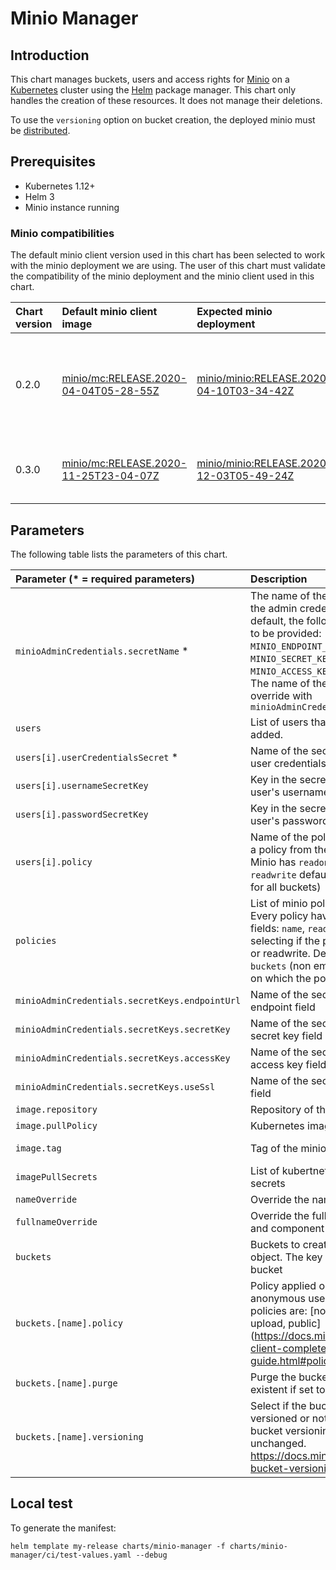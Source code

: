 # Minio Manager

## Introduction

This chart manages buckets, users and access rights for [Minio](https://min.io/) on a [Kubernetes](http://kubernetes.io) cluster using the [Helm](https://helm.sh) package manager.
This chart only handles the creation of these resources. It does not manage their deletions.

To use the `versioning` option on bucket creation, the deployed minio must be [distributed](https://docs.min.io/docs/distributed-minio-quickstart-guide.html).

## Prerequisites

- Kubernetes 1.12+
- Helm 3
- Minio instance running

### Minio compatibilities

The default minio client version used in this chart has been selected to work with the minio deployment we are using.
The user of this chart must validate the compatibility of the minio deployment and the minio client used in this chart.

| Chart version  | Default minio client image                                                                                    | Expected minio deployment                                                                                          | Chart features |
|:---------------|:--------------------------------------------------------------------------------------------------------------|:-------------------------------------------------------------------------------------------------------------------|---------------|
|0.2.0           |[minio/mc:RELEASE.2020-04-04T05-28-55Z](https://github.com/minio/mc/releases/tag/RELEASE.2020-04-04T05-28-55Z) |[minio/minio:RELEASE.2020-04-10T03-34-42Z](https://github.com/minio/minio/releases/tag/RELEASE.2020-04-10T03-34-42Z)| Users and policies management. Creation of buckets with policy and purge options.|
|0.3.0           |[minio/mc:RELEASE.2020-11-25T23-04-07Z](https://github.com/minio/mc/releases/tag/RELEASE.2020-11-25T23-04-07Z) |[minio/minio:RELEASE.2020-12-03T05-49-24Z](https://github.com/minio/minio/releases/tag/RELEASE.2020-12-03T05-49-24Z)| Add versioning option to bucket creation |

## Parameters

The following table lists the parameters of this chart.

| Parameter (* = required parameters)             | Description                                                                | default                    |
|:------------------------------------------------|:---------------------------------------------------------------------------|:---------------------------|
|`minioAdminCredentials.secretName` *             | The name of the secret containing the admin credentials. By the default, the following fields need to be provided: `MINIO_ENDPOINT_URL`, `MINIO_SECRET_KEY`, `MINIO_ACCESS_KEY`, `MINIO_USE_SSL`. The name of the field can be override with `minioAdminCredentials.secretKeys`||
|`users`                                          | List of users that need to be added.                                       |[]                         |
|`users[i].userCredentialsSecret` *               | Name of the secret containing the user credentials                         |                            |
|`users[i].usernameSecretKey`                     | Key in the secret containing the user's username                           |username                    |
|`users[i].passwordSecretKey`                     | Key in the secret containing the user's password                           |password                    |
|`users[i].policy`                                | Name of the policy to use. Can be a policy from the created one. Minio has `readonly`, `writeonly` and `readwrite` default policies applied for all buckets) |readonly |
|`policies`                                       | List of minio policies to create. Every policy have the following fields: `name`, `readOnly` (boolean selecting if the policy is read only or readwrite. Default to `true`), `buckets` (non empty list of buckets on which the policy apply). ||
|`minioAdminCredentials.secretKeys.endpointUrl`   | Name of the secret key for the endpoint field                              |MINIO_ENDPOINT_URL          |
|`minioAdminCredentials.secretKeys.secretKey`     | Name of the secret key for admin secret key field                          |MINIO_SECRET_KEY            |
|`minioAdminCredentials.secretKeys.accessKey`     | Name of the secret key for admin access key field                          |MINIO_ACCESS_KEY            |
|`minioAdminCredentials.secretKeys.useSsl`        | Name of the secret key for use ssl field                                   |MINIO_USE_SSL               |
|`image.repository`                               | Repository of the minio image                                              |minio/mc                    |
|`image.pullPolicy`                               | Kubernetes image pull policy                                               |IfNotPresent                |
|`image.tag`                                      | Tag of the minio image                                                     |RELEASE.2020-11-25T23-04-07Z|
|`imagePullSecrets`                               | List of kubertnetes image pull secrets                                     |                            |
|`nameOverride`                                   | Override the name of the chart                                             |                            |
|`fullnameOverride`                               | Override the full name of the chart and component                          |                            |
|`buckets`                                        | Buckets to create as a YAML object. The key is the name of the bucket      |{}                          |
|`buckets.[name].policy`                          | Policy applied on the bucket for anonymous users. Allowed policies are: [none, download, upload, public] (https://docs.min.io/docs/minio-client-complete-guide.html#policy) |none |
|`buckets.[name].purge`                           | Purge the bucket if already existent if set to true                        |false                       |
|`buckets.[name].versioning`                      | Select if the bucket should be versioned or not. If unset, the bucket versioning will be unchanged. https://docs.min.io/docs/minio-bucket-versioning-guide.html|"" |

## Local test

To generate the manifest:
```shell
helm template my-release charts/minio-manager -f charts/minio-manager/ci/test-values.yaml --debug
```
